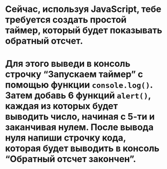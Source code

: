 # Сейчас, используя JavaScript, тебе требуется создать простой таймер, который будет показывать обратный отсчет.

# Для этого выведи в консоль строчку “Запускаем таймер” с помощью функции `console.log()`. Затем добавь 6 функций `alert()`, каждая из которых будет выводить число, начиная с 5-ти и заканчивая нулем. После вывода нуля напиши строчку кода, которая будет выводить в консоль “Обратный отсчет закончен”.